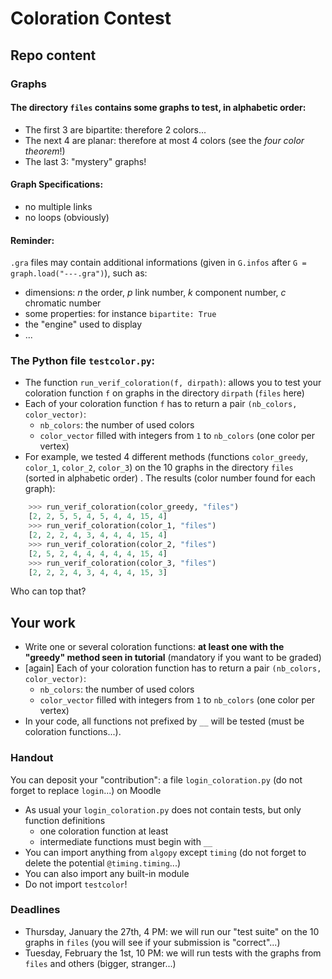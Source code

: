 # Coloration Contest

## Repo content

### Graphs

#### The directory `files` contains some graphs to test, in alphabetic order:
- The first 3 are bipartite: therefore 2 colors...
- The next 4 are planar: therefore at most 4 colors (see the _four color theorem_!)
- The last 3: "mystery" graphs!

#### Graph Specifications:
- no multiple links
- no loops (obviously)

#### Reminder: 
`.gra` files may contain additional informations (given in `G.infos` after `G = graph.load("---.gra")`), such as:
- dimensions: $`n`$ the order, $`p`$ link number, $`k`$ component number, $`c`$ chromatic number
- some properties: for instance `bipartite: True`
- the "engine" used to display
- ...

### The Python file `testcolor.py`:
- The function `run_verif_coloration(f, dirpath)`: allows you to test your coloration function `f` on graphs in the directory `dirpath` (`files` here)
- Each of your coloration function `f` has to return a pair `(nb_colors, color_vector)`:
    - `nb_colors`: the number of used colors 
    - `color_vector` filled with integers from `1` to `nb_colors` (one color per vertex)
- For example, we tested 4 different methods (functions `color_greedy`, `color_1`, `color_2`, `color_3`) on the 10 graphs in the directory `files` (sorted in alphabetic order) . The results (color number found for each graph):
```python
    >>> run_verif_coloration(color_greedy, "files")
    [2, 2, 5, 5, 4, 5, 4, 4, 15, 4]
    >>> run_verif_coloration(color_1, "files")
    [2, 2, 2, 4, 3, 4, 4, 4, 15, 4]
    >>> run_verif_coloration(color_2, "files")
    [2, 5, 2, 4, 4, 4, 4, 4, 15, 4]
    >>> run_verif_coloration(color_3, "files")
    [2, 2, 2, 4, 3, 4, 4, 4, 15, 3]
```
Who can top that?
## Your work
- Write one or several coloration functions: **at least one with the "greedy" method seen in tutorial** (mandatory if you want to be graded)
- [again] Each of your coloration function has to return a pair `(nb_colors, color_vector)`:
    - `nb_colors`: the number of used colors 
    - `color_vector` filled with integers from `1` to `nb_colors` (one color per vertex)
- In your code, all functions not prefixed by `__` will be tested (must be coloration functions...).
### Handout
You can deposit your "contribution": a file `login_coloration.py` (do not forget to replace `login`...) on Moodle
- As usual your `login_coloration.py` does not contain tests, but only function definitions
    - one coloration function at least
    - intermediate functions must begin with `__`
- You can import anything from `algopy` except `timing` (do not forget to delete the potential `@timing.timing`...)
- You can also import any built-in module
- Do not import `testcolor`!
### Deadlines
- Thursday, January the 27th, 4 PM: we will run our "test suite" on the 10 graphs in `files` (you will see if your submission is "correct"...)
- Tuesday, February the 1st, 10 PM: we will run tests with the graphs from `files` and others (bigger, stranger...)
